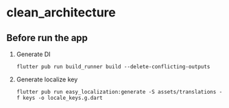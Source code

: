 # clean_architecture

## Before run the app

1. Generate DI

    ```
    flutter pub run build_runner build --delete-conflicting-outputs
    ```

2. Generate localize key

    ```
    flutter pub run easy_localization:generate -S assets/translations -f keys -o locale_keys.g.dart
